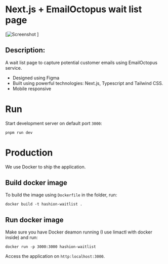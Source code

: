 # Next.js + EmailOctopus wait list page

[![Screenshot]('./screenshot.png') ]

## Description:

A wait list page to capture potential customer emails using EmailOctopus
service.

- Designed using Figma
- Built using powerful technologies: Next.js, Typescript and Tailwind CSS.
- Mobile responsive

# Run

Start development server on default port `3000`:

```shell
pnpm run dev
```

# Production

We use Docker to ship the application. 

## Build docker image

To build the image using `Dockerfile` in the folder, run:

```shell
docker build -t hashion-waitlist .
```

## Run docker image

Make sure you have Docker deamon running (I use limactl with docker inside) and run:

```shell
docker run -p 3000:3000 hashion-waitlist
```

Access the application on `http:localhost:3000`.
